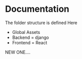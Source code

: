 # Documentation
The folder structure is defined Here
* Global Assets 
* Backend = django
* Frontend = React

NEW  ONE....
